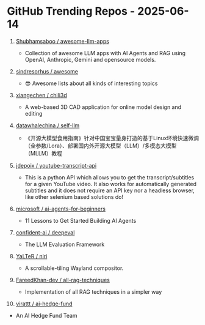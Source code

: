 # GitHub Trending Repos - 2025-06-14

1. [Shubhamsaboo /    awesome-llm-apps](https://github.com/Shubhamsaboo/awesome-llm-apps)
   - Collection of awesome LLM apps with AI Agents and RAG using OpenAI, Anthropic, Gemini and opensource models.

2. [sindresorhus /    awesome](https://github.com/sindresorhus/awesome)
   - 😎 Awesome lists about all kinds of interesting topics

3. [xiangechen /    chili3d](https://github.com/xiangechen/chili3d)
   - A web-based 3D CAD application for online model design and editing

4. [datawhalechina /    self-llm](https://github.com/datawhalechina/self-llm)
   - 《开源大模型食用指南》针对中国宝宝量身打造的基于Linux环境快速微调（全参数/Lora）、部署国内外开源大模型（LLM）/多模态大模型（MLLM）教程

5. [jdepoix /    youtube-transcript-api](https://github.com/jdepoix/youtube-transcript-api)
   - This is a python API which allows you to get the transcript/subtitles for a given YouTube video. It also works for automatically generated subtitles and it does not require an API key nor a headless browser, like other selenium based solutions do!

6. [microsoft /    ai-agents-for-beginners](https://github.com/microsoft/ai-agents-for-beginners)
   - 11 Lessons to Get Started Building AI Agents

7. [confident-ai /    deepeval](https://github.com/confident-ai/deepeval)
   - The LLM Evaluation Framework

8. [YaLTeR /    niri](https://github.com/YaLTeR/niri)
   - A scrollable-tiling Wayland compositor.

9. [FareedKhan-dev /    all-rag-techniques](https://github.com/FareedKhan-dev/all-rag-techniques)
   - Implementation of all RAG techniques in a simpler way

10. [virattt /    ai-hedge-fund](https://github.com/virattt/ai-hedge-fund)
   - An AI Hedge Fund Team


